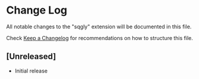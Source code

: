 # Change Log

All notable changes to the "sqgly" extension will be documented in this file.

Check [Keep a Changelog](http://keepachangelog.com/) for recommendations on how to structure this file.

## [Unreleased]

- Initial release